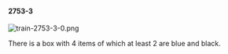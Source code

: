#### 2753-3
![train-2753-3-0.png](https://github.com/lil-lab/nlvr/raw/master/nlvr/train/images/54/train-2753-3-0.png "train-2753-3-0.png")

There is a box with 4 items of which at least 2 are blue and black.